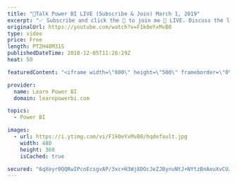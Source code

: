 ```yaml
---
title: "🔴Talk Power BI LIVE (Subscribe & Join) March 1, 2019"
excerpt: "✅ Subscribe and click the 🔔 to join me 🔴 LIVE. Discuss the latest in Power BI and ask any Power BI question. 💡 Join the Talk Power BI Insider's Club at http://www.TalkPowerBI.com for special privileges and access  Hello, I am Avi Singh, Microsoft MVP and Power BI Pro! I just love talking about Power"
originalUrl: https://youtube.com/watch?v=F1k0eYxMvB0
type: video
price: Free
length: PT2H48M31S
publishedDateTime: 2018-12-05T11:26:29Z
heat: 50

featuredContent: "<iframe width=\"800\" height=\"500\" frameborder=\"0\" src=\"https://www.youtube.com/embed/F1k0eYxMvB0\" allow=\"accelerometer; autoplay; encrypted-media; gyroscope; picture-in-picture\" allowfullscreen></iframe>"

provider:
  name: Learn Power BI
  domain: learnpowerbi.com

topics:
  - Power BI

images:
  - url: https://i.ytimg.com/vi/F1k0eYxMvB0/hqdefault.jpg
    width: 480
    height: 360
    isCached: true

secured: "6qXeyr0QQRwIPcoEcsgvAP/3xc+H3Wj8DOcJeZJBynuNtJ+NYtzBnAeuXvCUJkNY8w1VXF/mvAWtbus+x2RR6OgJUUXXq1NebqnftJz6hmfMcx9UpSFZsH/L/OBamZS2Am5xDcjOqGKVWhluO9TrZYMQivms7wL+RjVZCNRbqiRlerHLQF+nqK4A8FjcF7aosFAl4RLgZLun6gti+zbsYpQf4tpieHsw7Gy5lXmi2hApURccLQc7O8SiwWop6uUKcmwhuAcbuo/yjmeqBeyemf2jE3v6U4hAd8ungZa9CJlx/xlbYOn5f6QybiNnmTIgWPUWvxj9rV9MLWxzQ4Z5Jq/P4rmfXyi0J8rsanIC1QSEWMKUNUobgPRdQmzy/6ly4RhAsks+VMPPLLcxtrx2R1bk5lA6ZHKVUVeAPB6/J7Q=;74UqrBCeSq8awr9XFT1Ang=="
---
```


